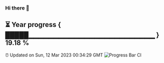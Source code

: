 ### Hi there 👋
⏳ Year progress { █████▁▁▁▁▁▁▁▁▁▁▁▁▁▁▁▁▁▁▁▁▁▁▁▁▁ } 19.18 %
---
⏰ Updated on Sun, 12 Mar 2023 00:34:29 GMT
![Progress Bar CI](https://github.com/Moyi321/Moyi321/workflows/Progress%20Bar%20CI/badge.svg)
